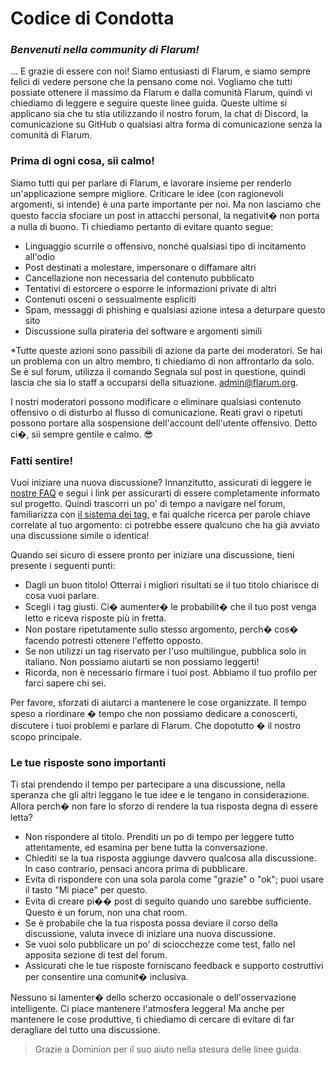 <template>
  <outdated-it class="blue"></outdated-it>
</template>

# Codice di Condotta

### _Benvenuti nella community di Flarum!_

... E grazie di essere con noi! Siamo entusiasti di Flarum, e siamo sempre felici di vedere persone che la pensano come noi. Vogliamo che tutti possiate ottenere il massimo da Flarum e dalla comunità Flarum, quindi vi chiediamo di leggere e seguire queste linee guida. Queste ultime si applicano sia che tu stia utilizzando il nostro forum, la chat di Discord, la comunicazione su GitHub o qualsiasi altra forma di comunicazione senza la comunità di Flarum.

### Prima di ogni cosa, sii calmo!

Siamo tutti qui per parlare di Flarum, e lavorare insieme per renderlo un'applicazione sempre migliore. Criticare le idee (con ragionevoli argomenti, si intende) è una parte importante per noi. Ma non lasciamo che questo faccia sfociare un post in attacchi personal, la negativit� non porta a nulla di buono. Ti chiediamo pertanto di evitare quanto segue:

- Linguaggio scurrile o offensivo, nonché qualsiasi tipo di incitamento all'odio
- Post destinati a molestare, impersonare o diffamare altri
- Cancellazione non necessaria del contenuto pubblicato
- Tentativi di estorcere o esporre le informazioni private di altri
- Contenuti osceni o sessualmente espliciti
- Spam, messaggi di phishing e qualsiasi azione intesa a deturpare questo sito
- Discussione sulla pirateria del software e argomenti simili

*Tutte queste azioni sono passibili di azione da parte dei moderatori. Se hai un problema con un altro membro, ti chiediamo di non affrontarlo da solo. Se è sul forum, utilizza il comando Segnala sul post in questione, quindi lascia che sia lo staff a occuparsi della situazione. [admin@flarum.org](mailto:admin@flarum.org).

I nostri moderatori possono modificare o eliminare qualsiasi contenuto offensivo o di disturbo al flusso di comunicazione. Reati gravi o ripetuti possono portare alla sospensione dell'account dell'utente offensivo. Detto ci�, sii sempre gentile e calmo. 😎

### Fatti sentire!

Vuoi iniziare una nuova discussione? Innanzitutto, assicurati di leggere le [nostre FAQ](faq.md) e segui i link per assicurarti di essere completamente informato sul progetto. Quindi trascorri un po' di tempo a navigare nel forum, familiarizza con [il sistema dei tag](https://discuss.flarum.org/tags), e fai qualche ricerca per parole chiave correlate al tuo argomento: ci potrebbe essere qualcuno che ha già avviato una discussione simile o identica!

Quando sei sicuro di essere pronto per iniziare una discussione, tieni presente i seguenti punti:

- Dagli un buon titolo! Otterrai i migliori risultati se il tuo titolo chiarisce di cosa vuoi parlare.
- Scegli i tag giusti. Ci� aumenter� le probabilit� che il tuo post venga letto e riceva risposte più in fretta.
- Non postare ripetutamente sullo stesso argomento, perch� cos� facendo potresti ottenere l'effetto opposto.
- Se non utilizzi un tag riservato per l'uso multilingue, pubblica solo in italiano. Non possiamo aiutarti se non possiamo leggerti!
- Ricorda, non è necessario firmare i tuoi post. Abbiamo il tuo profilo per farci sapere chi sei.

Per favore, sforzati di aiutarci a mantenere le cose organizzate. Il tempo speso a riordinare � tempo che non possiamo dedicare a conoscerti, discutere i tuoi problemi e parlare di Flarum. Che dopotutto � il nostro scopo principale.

### Le tue risposte sono importanti
 
Ti stai prendendo il tempo per partecipare a una discussione, nella speranza che gli altri leggano le tue idee e le tengano in considerazione. Allora perch� non fare lo sforzo di rendere la tua risposta degna di essere letta?

- Non rispondere al titolo. Prenditi un po di tempo per leggere tutto attentamente, ed esamina per bene tutta la conversazione.
- Chiediti se la tua risposta aggiunge davvero qualcosa alla discussione. In caso contrario, pensaci ancora prima di pubblicare.
- Evita di rispondere con una sola parola come "grazie" o "ok"; puoi usare il tasto "Mi piace" per questo.
- Evita di creare pi�� post di seguito quando uno sarebbe sufficiente. Questo è un forum, non una chat room.
- Se è probabile che la tua risposta possa deviare il corso della discussione, valuta invece di iniziare una nuova discussione.
- Se vuoi solo pubblicare un po' di sciocchezze come test, fallo nel apposita sezione di test del forum.
- Assicurati che le tue risposte forniscano feedback e supporto costruttivi per consentire una comunit� inclusiva.

Nessuno si lamenter� dello scherzo occasionale o dell'osservazione intelligente. Ci piace mantenere l'atmosfera leggera! Ma anche per mantenere le cose produttive, ti chiediamo di cercare di evitare di far deragliare del tutto una discussione.

> Grazie a Dominion per il suo aiuto nella stesura delle linee guida.

